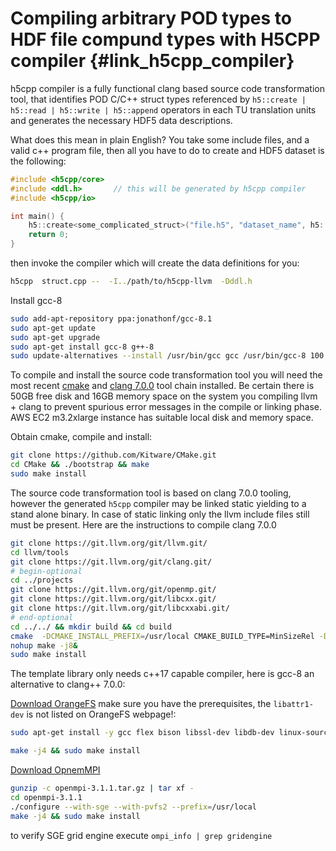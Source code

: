 <!---
 Copyright (c) 2017 vargaconsulting, Toronto,ON Canada
 Author: Varga, Steven <steven@vargaconsulting.ca>
--->


Compiling arbitrary POD types to HDF file compund types with H5CPP compiler   {#link_h5cpp_compiler}
====================================================================================================

h5cpp compiler is a fully functional clang based source code transformation tool, that identifies POD C/C++ struct types referenced by 
`h5::create | h5::read | h5::write | h5::append` operators in each TU translation units and generates the necessary HDF5 data descriptions. 

What does this mean in plain English? You take some include files, and a valid c++ program file, then all you have to do to create and HDF5 dataset is 
the following: 
```c++
#include <h5cpp/core>
#include <ddl.h>       // this will be generated by h5cpp compiler
#include <h5cpp/io> 

int main() {
	h5::create<some_complicated_struct>("file.h5", "dataset_name", h5::gzip{9} | h5::chunk{512} );
	return 0;
}
```
then invoke the compiler which will create the data definitions for you:
```bash
h5cpp  struct.cpp --  -I../path/to/h5cpp-llvm  -Dddl.h
```


Install gcc-8 
```bash
sudo add-apt-repository ppa:jonathonf/gcc-8.1 
sudo apt-get update 
sudo apt-get upgrade
sudo apt-get install gcc-8 g++-8
sudo update-alternatives --install /usr/bin/gcc gcc /usr/bin/gcc-8 100 --slave /usr/bin/g++ g++ /usr/bin/g++-8
```


To compile and install the source code transformation tool you will need the most recent [cmake](https://github.com/Kitware/CMake) and [clang 7.0.0](http://llvm.org/docs/GettingStarted.html#checkout ) tool chain installed. Be certain there is 50GB free disk and 16GB memory space on the system you compiling llvm + clang to prevent spurious error messages in the compile or linking phase.  AWS EC2 m3.2xlarge instance has suitable local disk and memory space.

Obtain cmake, compile and install:
```bash
git clone https://github.com/Kitware/CMake.git
cd CMake && ./bootstrap && make
sudo make install
```

The source code transformation tool is based on clang 7.0.0 tooling, however the generated `h5cpp` compiler may be linked static yielding to a stand alone binary. In case of static linking only the llvm include files still must be present. Here are the instructions to compile clang 7.0.0
```bash
git clone https://git.llvm.org/git/llvm.git/
cd llvm/tools
git clone https://git.llvm.org/git/clang.git/
# begin-optional
cd ../projects
git clone https://git.llvm.org/git/openmp.git/
git clone https://git.llvm.org/git/libcxx.git/
git clone https://git.llvm.org/git/libcxxabi.git/
# end-optional
cd ../../ && mkdir build && cd build
cmake  -DCMAKE_INSTALL_PREFIX=/usr/local CMAKE_BUILD_TYPE=MinSizeRel -DLLVM_TARGETS_TO_BUILD=X86  ../llvm
nohup make -j8&
sudo make install
```

The template library only needs c++17 capable compiler, here is gcc-8 an alternative to clang++ 7.0.0:


[Download OrangeFS](https://s3.amazonaws.com/download.orangefs.org/current/source/orangefs-2.9.7.tar.gz) 
make sure you have the prerequisites, the `libattr1-dev` is not listed on OrangeFS webpage!:
```bash
sudo apt-get install -y gcc flex bison libssl-dev libdb-dev linux-source perl make autoconf linux-headers-`uname -r` zip openssl automake autoconf patch g++ libattr1-dev

make -j4 && sudo make install
```
[Download OpnemMPI]()
```bash
gunzip -c openmpi-3.1.1.tar.gz | tar xf -
cd openmpi-3.1.1
./configure --with-sge --with-pvfs2 --prefix=/usr/local
make -j4 && sudo make install
```
to verify SGE grid engine execute `ompi_info | grep gridengine`





